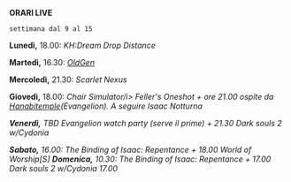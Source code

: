 <b>ORARI LIVE</b>
 
<code>settimana dal 9 al 15</code>
 
<b>Lunedì,</b> 18.00: <i>KH:Dream Drop Distance</i>

<b>Martedì,</b> 16.30: <i><a href="https://www.twitch.tv/oldgenproject">OldGen</a></i>

<b>Mercoledì,</b> 21.30: <i>Scarlet Nexus</i>

<b>Giovedì,</b> 18.00: <i>Chair Simulator/i> Feller's Oneshot + ore 21.00 ospite da <a href="https://www.twitch.tv/">Hanabitemple</a>(Evangelion).  A seguire <i>Isaac Notturna</i>

<b>Venerdì,</b> TBD Evangelion watch party (serve il prime) + 21.30 <i>Dark souls 2 w/Cydonia</i>

<b>Sabato,</b> 16.00: <i>The Binding of Isaac: Repentance</i> + 18.00 World of Worship[S]
<b>Domenica,</b> 10.30: <i>The Binding of Isaac: Repentance</i> + 17.00 <i>Dark souls 2 w/Cydonia</i> 17.00
